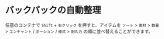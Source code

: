 # バックパックの自動整理
任意のコンテナで `Shift` + `右クリック` を押すと、アイテムを `ソート` > `素材` > `数量` > `エンチャント` / `ポーション` / `様式` > `耐久力` の順に並べ替えることができます。